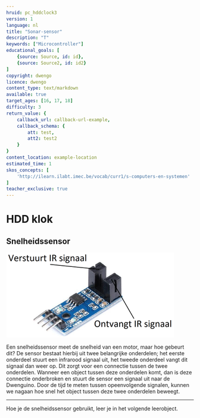 ```yaml
---
hruid: pc_hddclock3
version: 1
language: nl
title: "Sonar-sensor"
description: "T"
keywords: ["Microcontroller"]
educational_goals: [
    {source: Source, id: id}, 
    {source: Source2, id: id2}
]
copyright: dwengo
licence: dwengo
content_type: text/markdown
available: true
target_ages: [16, 17, 18]
difficulty: 3
return_value: {
    callback_url: callback-url-example,
    callback_schema: {
        att: test,
        att2: test2
    }
}
content_location: example-location
estimated_time: 1
skos_concepts: [
    'http://ilearn.ilabt.imec.be/vocab/curr1/s-computers-en-systemen'
]
teacher_exclusive: true
---
```


# HDD klok

## Snelheidssensor

<img src="embed/snelheidssensor_aangeduid.png" alt="Een afbeelding van de onderdelen van een snelheidssensor." title="Een afbeelding van de onderdelen van een snelheidssensor."></img>

Een snelheidssensor meet de snelheid van een motor, maar hoe gebeurt dit? De sensor bestaat hierbij uit twee belangrijke onderdelen; het eerste onderdeel stuurt een infrarood signaal uit, het tweede onderdeel vangt dit signaal dan weer op. Dit zorgt voor een connectie tussen de twee onderdelen. Wanneer een object tussen deze onderdelen komt, dan is deze connectie onderbroken en stuurt de sensor een signaal uit naar de Dwenguino. Door de tijd te meten tussen opeenvolgende signalen, kunnen we nagaan hoe snel het object tussen deze twee onderdelen beweegt. 


***

Hoe je de snelheidssensor gebruikt, leer je in het volgende leerobject.